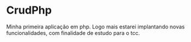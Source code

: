 # CrudPhp
Minha primeira aplicação em php. 
Logo mais estarei implantando novas funcionalidades,
com finalidade de estudo para o tcc.
